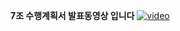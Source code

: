 **7조 수행계획서 발표동영상 입니다**
[![video](https://youtu.be/huAAx2-kwS0/0.jpg)](https://youtu.be/huAAx2-kwS0)

